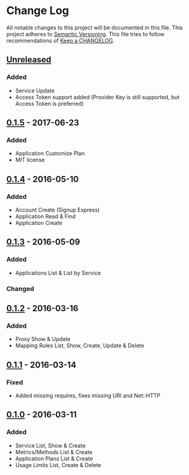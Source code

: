 # Change Log
All notable changes to this project will be documented in this file.
This project adheres to [Semantic Versioning](http://semver.org/).
This file tries to follow recommendations of [Keep a CHANGELOG](http://keepachangelog.com/).

## [Unreleased]

### Added
- Service Update
- Access Token support added (Provider Key is still supported, but Access Token is preferred)

## [0.1.5] - 2017-06-23

### Added
- Application Customize Plan
- MIT license

## [0.1.4] - 2016-05-10
### Added
- Account Create (Signup Express)
- Application Read & Find
- Application Create

## [0.1.3] - 2016-05-09
### Added
- Applications List & List by Service

### Changed

## [0.1.2] - 2016-03-16
### Added
- Proxy Show & Update
- Mapping Rules List, Show, Create, Update & Delete

## [0.1.1] - 2016-03-14
### Fixed
- Added missing requires, fixes missing URI and Net::HTTP

## [0.1.0] - 2016-03-11
### Added
- Service List, Show & Create
- Metrics/Methods List & Create
- Application Plans List & Create
- Usage Limits List, Create & Delete

[Unreleased]: https://github.com/3scale/3scale-api-ruby/compare/v0.1.5...HEAD
[0.1.5]: https://github.com/3scale/3scale-api-ruby/releases/tag/v0.1.5
[0.1.4]: https://github.com/3scale/3scale-api-ruby/releases/tag/v0.1.4
[0.1.3]: https://github.com/3scale/3scale-api-ruby/releases/tag/v0.1.3
[0.1.2]: https://github.com/3scale/3scale-api-ruby/releases/tag/v0.1.2
[0.1.1]: https://github.com/3scale/3scale-api-ruby/releases/tag/v0.1.1
[0.1.0]: https://github.com/3scale/3scale-api-ruby/releases/tag/v0.1.0
